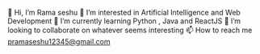 👋 Hi, I’m Rama seshu
👀 I’m interested in Artificial Intelligence and Web Development
🌱 I’m currently learning Python , Java and ReactJS
💞️ I’m looking to collaborate on whatever seems interesting
📫 How to reach me pramaseshu12345@gmail.com
